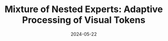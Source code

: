 ---
title: "Mixture of Nested Experts: Adaptive Processing of Visual Tokens"
authors_before: ""
authors_after: ", Nidhi Hegde, Aditya Kusupati, Arsha Nagrani, Shyamal Buch, Prateek Jain, Anurag Arnab, Sujoy Paul"
award: ""
collection: publications
# permalink: /publication/mone
tldr: 'Token-wise routing between nested experts for tackling redundancy in visual modalities.'
date: 2024-05-22
venue: 'NeurIPS 2024'
preprint: '' 
header: 
  teaser: 'papers/mone/vmoe-style.png'
paper: 'https://arxiv.org/abs/2407.19985'
# code: 'https://github.com/yanndubs/invariant-self-supervised-learning' 
twitter: "https://x.com/gaganjain1582/status/1820107343369035819"
link: ''
video: ''
categories:
  - Vision
  - Efficiency
  - Mixture of Experts
  - Conditional Computation
  - Selected Papers 
---